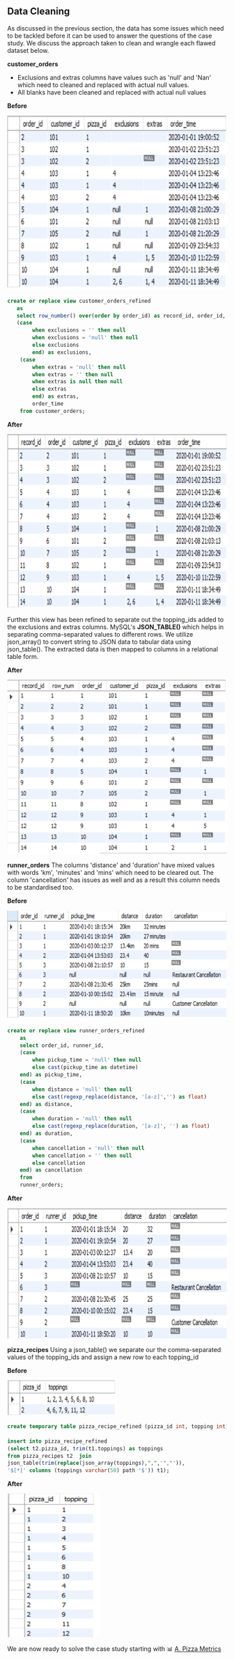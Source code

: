 ## Data Cleaning

As discussed in the previous section, the data has some issues which need to be tackled before it can be used to answer the questions of the case study.
We discuss the approach taken to clean and wrangle each flawed dataset below.

**customer_orders**
- Exclusions and extras columns have values such as 'null' and 'Nan' which need to cleaned and replaced with actual null values.
- All blanks have been cleaned and replaced with actual null values 

**Before** </br>

<img src = "https://github.com/ShrutiL1396/SQL/blob/main/Case%20Studies/8-Week-SQL-Challenge/Case_Study_2/Image_Set_2/co_unc.PNG" width="550" height="400"/>

```sql
create or replace view customer_orders_refined
   as
   select row_number() over(order by order_id) as record_id, order_id, customer_id, pizza_id,
   (case 
		when exclusions = '' then null
        when exclusions = 'null' then null
        else exclusions
        end) as exclusions,
	(case
		when extras = 'null' then null
        when extras = '' then null
        when extras is null then null
        else extras
        end) as extras,
        order_time
	from customer_orders;
 ```
 **After** </br>
 
<img src = "https://github.com/ShrutiL1396/SQL/blob/main/Case%20Studies/8-Week-SQL-Challenge/Case_Study_2/Image_Set_2/co_clean.PNG" width="580" height="400"/>

Further this view has been refined to separate out the topping_ids added to the exclusions and extras columns.
MySQL's **JSON_TABLE()** which helps in separating comma-separated values to different rows.
We utilize json_array() to convert string to JSON data to tabular data using json_table(). 
The extracted data is then mapped to columns in a relational table form.

**After** </br>

<img src = "https://github.com/ShrutiL1396/SQL/blob/main/Case%20Studies/8-Week-SQL-Challenge/Case_Study_2/Image_Set_2/co_clean2.PNG" width="550" height="400"/>

**runner_orders**
The columns 'distance' and 'duration' have mixed values with words 'km', 'minutes' and 'mins' which need to be cleared out.
The column 'cancellation' has issues as well and as a result this column needs to be standardised too. 

**Before** </br>

<img src = "https://github.com/ShrutiL1396/SQL/blob/main/Case%20Studies/8-Week-SQL-Challenge/Case_Study_2/Image_Set_2/ro_unc.PNG" width="600" height="250"/>

```sql
create or replace view runner_orders_refined 
    as
    select order_id, runner_id, 
    (case
		when pickup_time = 'null' then null
        else cast(pickup_time as datetime)
	end) as pickup_time,
    (case
		when distance = 'null' then null
        else cast(regexp_replace(distance, '[a-z]','') as float)
	end) as distance,
    (case
		when duration = 'null' then null
        else cast(regexp_replace(duration, '[a-z]', '') as float)
	end) as duration,
    (case
		when cancellation = 'null' then null
        when cancellation = '' then null
        else cancellation
	end) as cancellation
	from
    runner_orders;
```
**After** </br>

<img src = "https://github.com/ShrutiL1396/SQL/blob/main/Case%20Studies/8-Week-SQL-Challenge/Case_Study_2/Image_Set_2/ro_clean.PNG" width="650" height="300"/>

**pizza_recipes**
Using a json_table() we separate our the comma-separated values of the topping_ids and assign a new row to each topping_id

**Before** </br>

<img src = "https://github.com/ShrutiL1396/SQL/blob/main/Case%20Studies/8-Week-SQL-Challenge/Case_Study_2/Image_Set_2/pizza_unc.PNG" width="250" height="80"/>

```sql
create temporary table pizza_recipe_refined (pizza_id int, topping int);

insert into pizza_recipe_refined
(select t2.pizza_id, trim(t1.toppings) as toppings
from pizza_recipes t2  join
json_table(trim(replace(json_array(toppings),",",'","')),
'$[*]' columns (toppings varchar(50) path '$')) t1);

```

**After** </br>

<img src = "https://github.com/ShrutiL1396/SQL/blob/main/Case%20Studies/8-Week-SQL-Challenge/Case_Study_2/Image_Set_2/pizza_clean.PNG" width="210" height="330"/>

We are now ready to solve the case study starting with :bar_chart: [A. Pizza Metrics](https://github.com/ShrutiL1396/SQL/blob/main/Case%20Studies/8-Week-SQL-Challenge/Case_Study_2/A_Pizza_Metrics.md) 
